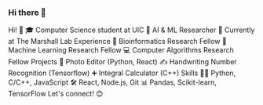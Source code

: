 ### Hi there 👋
Hi! 👋
🎓 Computer Science student at UIC
🧠 AI & ML Researcher
🏢 Currently at The Marshall Lab
Experience
🧬 Bioinformatics Research Fellow
🤖 Machine Learning Research Fellow
💻 Computer Algorithms Research Fellow
Projects
📸 Photo Editor (Python, React)
✍️ Handwriting Number Recognition (Tensorflow)
➕ Integral Calculator (C++)
Skills
👨‍💻 Python, C/C++, JavaScript
🛠️ React, Node.js, Git
📊 Pandas, Scikit-learn, TensorFlow
Let's connect! 😊
